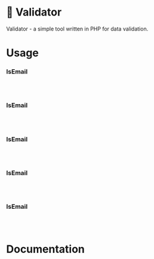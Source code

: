 # 📜 Validator

Validator - a simple tool written in PHP for data validation.


# Usage

### IsEmail

```php

```
<br>

### IsEmail

```php

```
<br>

### IsEmail

```php

```
<br>

### IsEmail

```php

```
<br>

### IsEmail

```php

```
<br>

# Documentation
